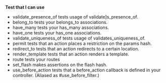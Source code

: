 **Test that I can use**
* validate_presence_of tests usage of validate]s_presence_of.
* belong_to tests your belongs_to associations.
* have_many tests your has_many associations.
* have_one tests your has_one associations.
* validate_uniqueness_of tests usage of validates_uniqueness_of.
* permit tests that an action places a restriction on the params hash.
* redirect_to tests that an action redirects to a certain location.
* render_template tests that an action renders a template.
* route tests your routes
* set_flash makes assertions on the flash hash.
* use_before_action tests that a before_action callback is defined in your controller. (Aliased as #use_before_filter.)

